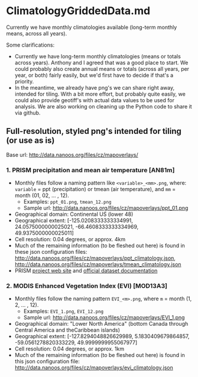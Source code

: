 # ClimatologyGriddedData.md

Currently we have monthly climatologies available (long-term monthly means, across all years).

Some clarifications:
- Currently we have long-term monthly climatologies (means or totals across years). Anthony and I agreed that was a good place to start. We could probably also create annual means or totals (across all years, per year, or both) fairly easily, but we'd first have to decide if that's a priority.
- In the meantime, we already have png's we can share right away, intended for tiling. With a bit more effort, but probably quite easily, we could also provide geotiff's with actual data values to be used for analysis. We are also working on cleaning up the Python code to share it via github.

## Full-resolution, styled png's intended for tiling (or use as is)

Base url: http://data.nanoos.org/files/cz/mapoverlays/

### 1. PRISM precipitation and mean air temperature [AN81m]

- Monthly files follow a naming pattern like `<variable>_<mm>.png`, where: `variable` = ppt (precipitation) or tmean (air temperature), and `mm` = month (01, 02, ... , 12). 
  - Examples: `ppt_01.png`, `tmean_12.png`
  - Sample url: http://data.nanoos.org/files/cz/mapoverlays/ppt_01.png
- Geographical domain: Continental US (lower 48)
- Geographical extent: [-125.0208333333334991, 24.0575000000025021, -66.4608333333334969, 49.9375000000025011]
- Cell resolution: 0.04 degrees, or approx. 4km
- Much of the remaining information (to be fleshed out here) is found in these json configuration files: http://data.nanoos.org/files/cz/mapoverlays/ppt_climatology.json, http://data.nanoos.org/files/cz/mapoverlays/tmean_climatology.json
- PRISM [project web site](http://prism.nacse.org) and [official dataset documentation](http://prism.nacse.org/documents/PRISM_datasets.pdf)

### 2. MODIS Enhanced Vegetation Index (EVI) [MOD13A3]

- Monthly files follow the naming pattern `EVI_<m>.png`, where `m` = month (1, 2, ... , 12).
  - Examples: `EVI_1.png`, `EVI_12.png`
  - Sample url: http://data.nanoos.org/files/cz/mapoverlays/EVI_1.png
- Geographical domain: "Lower North America" (bottom Canada through Central America and theCaribbean islands)
- Geographical extent: [-127.8294048826629989, 5.1830409679864857, -59.0561278820333229, 49.9999999955067977]
- Cell resolution: 0.04 degrees, or approx. 1km
- Much of the remaining information (to be fleshed out here) is found in this json configuration file: http://data.nanoos.org/files/cz/mapoverlays/evi_climatology.json
